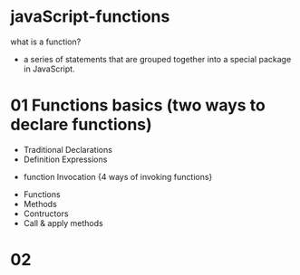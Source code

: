 # javaScript-functions

what is a function?

- a series of statements that are grouped together into a special package in JavaScript.

# 01 Functions basics (two ways to declare functions)

- Traditional Declarations
- Definition Expressions

* function Invocation {4 ways of invoking functions}

- Functions
- Methods
- Contructors
- Call & apply methods

# 02
